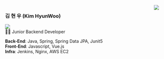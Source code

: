 <img align="right" src="https://github-readme-stats.vercel.app/api?username=hwookim&show_icons=true&theme=great-gatsby" />

### 김 현 우 (Kim HyunWoo)
[![](https://img.shields.io/badge/-Portfolio-black?style=flat-square&logo=github&link=https://velog.io/@sian)](https://hwookim.github.io/portfolio/)  
👨‍💻 Junior Backend Developer

**Back-End**: Java, Spring, Spring Data JPA, Junit5  
**Front-End**: Javascript, Vue.js  
**Infra**: Jenkins, Nginx, AWS EC2
